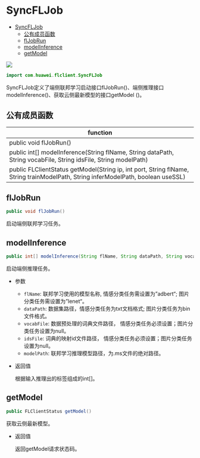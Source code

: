 # SyncFLJob

<!-- TOC -->

- [SyncFLJob](#syncfljob)
    - [公有成员函数](#公有成员函数)
    - [flJobRun](#fljobrun)
    - [modelInference](#modelinference)
    - [getModel](#getmodel)

<!-- /TOC -->

<a href="https://gitee.com/mindspore/docs/blob/master/docs/federated/api/source_zh_cn/java_api_syncfljob.md" target="_blank"><img src="https://gitee.com/mindspore/docs/raw/master/resource/_static/logo_source.png"></a>

```java
import com.huawei.flclient.SyncFLJob
```

SyncFLJob定义了端侧联邦学习启动接口flJobRun()、端侧推理接口modelInference()、获取云侧最新模型的接口getModel ()。

## 公有成员函数

| **function**                                                 |
| ------------------------------------------------------------ |
| public void flJobRun()                                       |
| public int[] modelInference(String flName, String dataPath, String vocabFile, String idsFile, String modelPath) |
| public FLClientStatus getModel(String ip, int port, String flName, String trainModelPath, String inferModelPath, boolean useSSL) |

## flJobRun

```java
public void flJobRun()
```

启动端侧联邦学习任务。

## modelInference

```java
public int[] modelInference(String flName, String dataPath, String vocabFile, String idsFile, String modelPath)
```

启动端侧推理任务。

- 参数

    - `flName`: 联邦学习使用的模型名称, 情感分类任务需设置为”adbert“; 图片分类任务需设置为”lenet“。
    - `dataPath`: 数据集路径，情感分类任务为txt文档格式; 图片分类任务为bin文件格式。
    - `vocabFile`: 数据预处理的词典文件路径， 情感分类任务必须设置；图片分类任务设置为null。
    - `idsFile`: 词典的映射id文件路径， 情感分类任务必须设置；图片分类任务设置为null。
    - `modelPath`: 联邦学习推理模型路径，为.ms文件的绝对路径。

- 返回值

  根据输入推理出的标签组成的int[]。

## getModel

```java
public FLClientStatus getModel()
```

获取云侧最新模型。

- 返回值

  返回getModel请求状态码。

